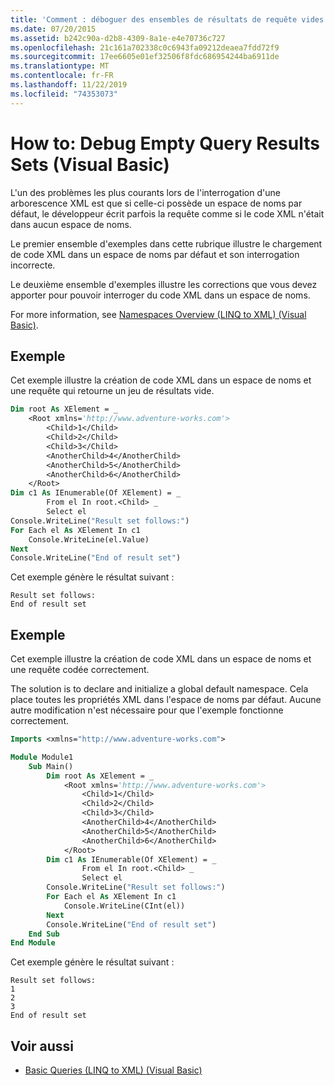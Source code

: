 ```yaml
---
title: 'Comment : déboguer des ensembles de résultats de requête vides'
ms.date: 07/20/2015
ms.assetid: b242c90a-d2b8-4309-8a1e-e4e70736c727
ms.openlocfilehash: 21c161a702338c0c6943fa09212deaea7fdd72f9
ms.sourcegitcommit: 17ee6605e01ef32506f8fdc686954244ba6911de
ms.translationtype: MT
ms.contentlocale: fr-FR
ms.lasthandoff: 11/22/2019
ms.locfileid: "74353073"
---
```

# <a name="how-to-debug-empty-query-results-sets-visual-basic"></a>How to: Debug Empty Query Results Sets (Visual Basic)

L'un des problèmes les plus courants lors de l'interrogation d'une arborescence XML est que si celle-ci possède un espace de noms par défaut, le développeur écrit parfois la requête comme si le code XML n'était dans aucun espace de noms.

Le premier ensemble d'exemples dans cette rubrique illustre le chargement de code XML dans un espace de noms par défaut et son interrogation incorrecte.

Le deuxième ensemble d'exemples illustre les corrections que vous devez apporter pour pouvoir interroger du code XML dans un espace de noms.

For more information, see [Namespaces Overview (LINQ to XML) (Visual Basic)](namespaces-overview-linq-to-xml.md).

## <a name="example"></a>Exemple

Cet exemple illustre la création de code XML dans un espace de noms et une requête qui retourne un jeu de résultats vide.

```vb
Dim root As XElement = _
    <Root xmlns='http://www.adventure-works.com'>
        <Child>1</Child>
        <Child>2</Child>
        <Child>3</Child>
        <AnotherChild>4</AnotherChild>
        <AnotherChild>5</AnotherChild>
        <AnotherChild>6</AnotherChild>
    </Root>
Dim c1 As IEnumerable(Of XElement) = _
        From el In root.<Child> _
        Select el
Console.WriteLine("Result set follows:")
For Each el As XElement In c1
    Console.WriteLine(el.Value)
Next
Console.WriteLine("End of result set")
```

Cet exemple génère le résultat suivant :

```console
Result set follows:
End of result set
```

## <a name="example"></a>Exemple

Cet exemple illustre la création de code XML dans un espace de noms et une requête codée correctement.

The solution is to declare and initialize a global default namespace. Cela place toutes les propriétés XML dans l'espace de noms par défaut. Aucune autre modification n'est nécessaire pour que l'exemple fonctionne correctement.

```vb
Imports <xmlns="http://www.adventure-works.com">

Module Module1
    Sub Main()
        Dim root As XElement = _
            <Root xmlns='http://www.adventure-works.com'>
                <Child>1</Child>
                <Child>2</Child>
                <Child>3</Child>
                <AnotherChild>4</AnotherChild>
                <AnotherChild>5</AnotherChild>
                <AnotherChild>6</AnotherChild>
            </Root>
        Dim c1 As IEnumerable(Of XElement) = _
                From el In root.<Child> _
                Select el
        Console.WriteLine("Result set follows:")
        For Each el As XElement In c1
            Console.WriteLine(CInt(el))
        Next
        Console.WriteLine("End of result set")
    End Sub
End Module
```

Cet exemple génère le résultat suivant :

```console
Result set follows:
1
2
3
End of result set
```

## <a name="see-also"></a>Voir aussi

- [Basic Queries (LINQ to XML) (Visual Basic)](../../../../visual-basic/programming-guide/concepts/linq/basic-queries-linq-to-xml.md)
